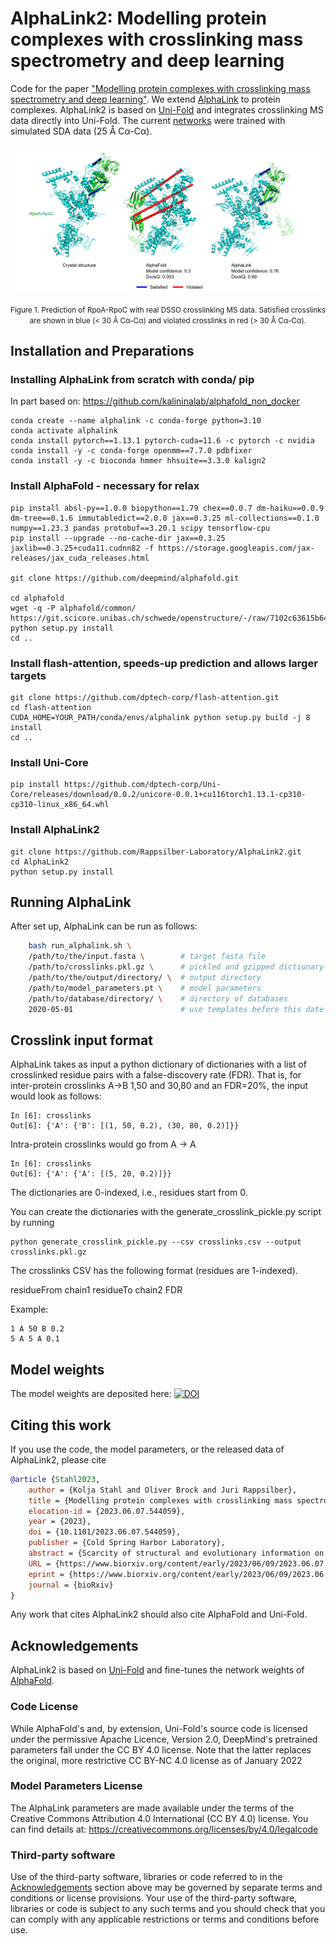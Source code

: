 # AlphaLink2: Modelling protein complexes with crosslinking mass spectrometry and deep learning

Code for the paper ["Modelling protein complexes with crosslinking mass spectrometry and deep learning"](https://www.biorxiv.org/content/early/2023/06/09/2023.06.07.544059). We extend [AlphaLink](https://github.com/lhatsk/AlphaLink) to protein complexes. AlphaLink2 is based on [Uni-Fold](https://github.com/dptech-corp/Uni-Fold) and integrates crosslinking MS data directly into Uni-Fold. The current [networks](https://doi.org/10.5281/zenodo.8007238) were trained with simulated SDA data (25 Å Cα-Cα).

![case](./img/figure_github.png)
<center>
<small>
Figure 1. Prediction of RpoA-RpoC with real DSSO crosslinking MS data. Satisfied crosslinks are shown in blue (< 30 Å Cα-Cα) and violated crosslinks in red (> 30 Å Cα-Cα).
</small>
</center>


## Installation and Preparations

### Installing AlphaLink from scratch with conda/ pip
In part based on: https://github.com/kalininalab/alphafold_non_docker

```	
conda create --name alphalink -c conda-forge python=3.10
conda activate alphalink
conda install pytorch==1.13.1 pytorch-cuda=11.6 -c pytorch -c nvidia
conda install -y -c conda-forge openmm==7.7.0 pdbfixer
conda install -y -c bioconda hmmer hhsuite==3.3.0 kalign2
```

### Install AlphaFold - necessary for relax

```
pip install absl-py==1.0.0 biopython==1.79 chex==0.0.7 dm-haiku==0.0.9 dm-tree==0.1.6 immutabledict==2.0.0 jax==0.3.25 ml-collections==0.1.0 numpy==1.23.3 pandas protobuf==3.20.1 scipy tensorflow-cpu
pip install --upgrade --no-cache-dir jax==0.3.25 jaxlib==0.3.25+cuda11.cudnn82 -f https://storage.googleapis.com/jax-releases/jax_cuda_releases.html
	
git clone https://github.com/deepmind/alphafold.git

cd alphafold
wget -q -P alphafold/common/ https://git.scicore.unibas.ch/schwede/openstructure/-/raw/7102c63615b64735c4941278d92b554ec94415f8/modules/mol/alg/src/stereo_chemical_props.txt
python setup.py install
cd ..
```

### Install flash-attention, speeds-up prediction and allows larger targets
```
git clone https://github.com/dptech-corp/flash-attention.git
cd flash-attention
CUDA_HOME=YOUR_PATH/conda/envs/alphalink python setup.py build -j 8 install
cd ..
```
### Install Uni-Core
```
pip install https://github.com/dptech-corp/Uni-Core/releases/download/0.0.2/unicore-0.0.1+cu116torch1.13.1-cp310-cp310-linux_x86_64.whl
```

### Install AlphaLink2
```
git clone https://github.com/Rappsilber-Laboratory/AlphaLink2.git
cd AlphaLink2
python setup.py install
```

## Running AlphaLink

After set up, AlphaLink can be run as follows:

```bash
    bash run_alphalink.sh \
    /path/to/the/input.fasta \        # target fasta file
    /path/to/crosslinks.pkl.gz \      # pickled and gzipped dictionary with crosslinks
    /path/to/the/output/directory/ \  # output directory
    /path/to/model_parameters.pt \    # model parameters
    /path/to/database/directory/ \    # directory of databases
    2020-05-01                        # use templates before this date
```

## Crosslink input format

AlphaLink takes as input a python dictionary of dictionaries with a list of crosslinked residue pairs with a false-discovery rate (FDR). That is, for inter-protein crosslinks A->B 1,50 and 30,80 and an FDR=20%, the input would look as follows:

```
In [6]: crosslinks
Out[6]: {'A': {'B': [(1, 50, 0.2), (30, 80, 0.2)]}}
```

Intra-protein crosslinks would go from A -> A

```
In [6]: crosslinks
Out[6]: {'A': {'A': [(5, 20, 0.2)]}}
```

The dictionaries are 0-indexed, i.e., residues start from 0.


You can create the dictionaries with the generate_crosslink_pickle.py script by running

```
python generate_crosslink_pickle.py --csv crosslinks.csv --output crosslinks.pkl.gz
```

The crosslinks CSV has the following format (residues are 1-indexed).

residueFrom chain1 residueTo chain2 FDR

Example:

```
1 A 50 B 0.2
5 A 5 A 0.1
```

## Model weights
	
The model weights are deposited here: [![DOI](https://zenodo.org/badge/DOI/10.5281/zenodo.8007238.svg)](https://doi.org/10.5281/zenodo.8007238)


	
## Citing this work

If you use the code, the model parameters, or the released data of AlphaLink2, please cite

    
```bibtex
@article {Stahl2023,
	author = {Kolja Stahl and Oliver Brock and Juri Rappsilber},
	title = {Modelling protein complexes with crosslinking mass spectrometry and deep learning},
	elocation-id = {2023.06.07.544059},
	year = {2023},
	doi = {10.1101/2023.06.07.544059},
	publisher = {Cold Spring Harbor Laboratory},
	abstract = {Scarcity of structural and evolutionary information on protein complexes poses a challenge to deep learning-based structure modelling. We integrated experimental distance restraints obtained by crosslinking mass spectrometry (MS) into AlphaFold-Multimer, by extending AlphaLink to protein complexes. Integrating crosslinking MS data substantially improves modelling performance on challenging targets, by helping to identify interfaces, focusing sampling, and improving model selection. This extends to single crosslinks from whole-cell crosslinking MS, suggesting the possibility of whole-cell structural investigations driven by experimental data.Competing Interest StatementThe authors have declared no competing interest.},
	URL = {https://www.biorxiv.org/content/early/2023/06/09/2023.06.07.544059},
	eprint = {https://www.biorxiv.org/content/early/2023/06/09/2023.06.07.544059.full.pdf},
	journal = {bioRxiv}
}
```

Any work that cites AlphaLink2 should also cite AlphaFold and Uni-Fold.

## Acknowledgements

AlphaLink2 is based on [Uni-Fold](https://github.com/dptech-corp/Uni-Fold) and fine-tunes the network weights of [AlphaFold](https://github.com/deepmind/alphafold/).

### Code License

While AlphaFold's and, by extension, Uni-Fold's source code is licensed under the permissive Apache Licence, Version 2.0, DeepMind's pretrained parameters fall under the CC BY 4.0 license. Note that the latter replaces the original, more restrictive CC BY-NC 4.0 license as of January 2022

### Model Parameters License

The AlphaLink parameters are made available under the terms of the Creative Commons Attribution 4.0 International (CC BY 4.0) license. You can find details at: https://creativecommons.org/licenses/by/4.0/legalcode

### Third-party software

Use of the third-party software, libraries or code referred to in the [Acknowledgements](README.md/#acknowledgements) section above may be governed by separate terms and conditions or license provisions. Your use of the third-party software, libraries or code is subject to any such terms and you should check that you can comply with any applicable restrictions or terms and conditions before use.
